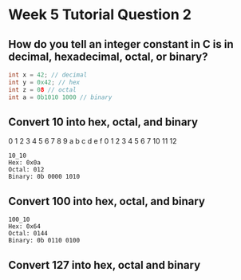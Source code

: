 # Week 5 Tutorial Question 2

## How do you tell an integer constant in C is in decimal, hexadecimal, octal, or binary?

```c
int x = 42; // decimal
int y = 0x42; // hex
int z = 08 // octal
int a = 0b1010 1000 // binary
```

## Convert 10 into hex, octal, and binary

0 1 2 3 4 5 6 7 8 9 a b c d e f
0 1 2 3 4 5 6 7 10 11 12

```text
10_10
Hex: 0x0a
Octal: 012
Binary: 0b 0000 1010
```

## Convert 100 into hex, octal, and binary

```text
100_10
Hex: 0x64
Octal: 0144
Binary: 0b 0110 0100
```

## Convert 127 into hex, octal and binary
